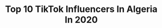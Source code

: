 ---
title: Top 10 TikTok Influencers In Algeria In 2020
description: >-
  Find top TikTok influencers in Algeria in 2020. Most popular hashtags: # #dzair #memes #48wilaya.
platform: TikTok
profiles:
  - username: "rayanguetni"
    fullname: >-
      Rayan Guetni
    location: "Algeria"
    followers: 145972
    engagement: 2499
    commentsToLikes: 0.043982
    id: ck92zs85785h90j78lommuhw7
    verified: false
    hashtags: ""
  - username: "daline_dz"
    fullname: >-
      Da Li Ne
    location: "Algeria"
    followers: 2262
    engagement: 2265
    commentsToLikes: 0.115780
    id: cka5yfkdxi1uu0i786d3sxg7g
    verified: false
    hashtags: "#quran, #barcelona, #hhhhh, #messi"
  - username: "_.sofxianee_bk._2"
    fullname: >-
      _.sofxianee_bk._2
    location: "Algeria"
    followers: 49146
    engagement: 1989
    commentsToLikes: 0.050240
    id: ck9323xhyhu7t0j78mf25qxc3
    verified: false
    hashtags: "#foryoupage, #egypte, #batna"
  - username: "kakiboumellal"
    fullname: >-
      Kaki Boumellal
    location: "Algeria"
    followers: 330576
    engagement: 2022
    commentsToLikes: 0.037592
    id: ck8ja7374qyne0j78w3q6mtws
    verified: false
    hashtags: "#tiktokgallery, #page, #instagram"
  - username: "mimo_dz_officiel1"
    fullname: >-
      ميمو_ديزاد 🇩🇿🤙
    location: "Algeria"
    followers: 66324
    engagement: 1785
    commentsToLikes: 0.053660
    id: ck83z3558xa5w0j78q7ppoamn
    verified: false
    hashtags: ""
  - username: "sala7.eddine"
    fullname: >-
      SalOHa
    location: "Algeria"
    followers: 6496
    engagement: 1636
    commentsToLikes: 0.129082
    id: ck9doybsltwhp0j78qbt6dcp0
    verified: false
    hashtags: "#tunisia, #dahk, #danslalegende, #instasaver"
  - username: "fifita870"
    fullname: >-
      مهبولا مريولا
    location: "Algeria"
    followers: 10611
    engagement: 1591
    commentsToLikes: 0.069465
    id: cka7s28dphiil0i782cq6vgll
    verified: false
    hashtags: ""
  - username: "freefire_matadora"
    fullname: >-
      user663663
    location: "Algeria"
    followers: 3294
    engagement: 1525
    commentsToLikes: 0.205986
    id: cka7o676r0d2a0i78i8hdqj51
    verified: false
    hashtags: "#firemorocco, #garenafreefire"
  - username: "nawfel_officiel_23"
    fullname: >-
      nawfel_officiel_23
    location: "Algeria"
    followers: 12413
    engagement: 1542
    commentsToLikes: 0.057504
    id: ck8j3nh5tz2dq0j78ji2xxjpc
    verified: false
    hashtags: "#48wilaya, #awledmoufida, #mega"
  - username: "dexterbl96"
    fullname: >-
      Aymen Bousbia Laiche
    location: "Algeria"
    followers: 13392
    engagement: 1535
    commentsToLikes: 0.087080
    id: cka666z9eg0m10i789tbnjys0
    verified: false
    hashtags: "#balkan, #balkantiktok, #islam, #tatarstan"
---